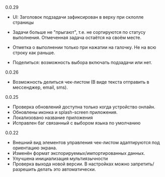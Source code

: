 0.0.29
* UI: Заголовок подзадачи зафиксирован в верху при склолле страницы

* Задачи больше не "прыгают", т.е. не сортируются по статусу выполнения. Отмеченная задача остаётся на своём месте.
* Отметка о выполнении только при нажатии на галочку. Не на всю строку как раньше.
* Поделиться: возможность выбора включать подзадачи или нет.

0.0.26
* Возможность делиться чек-листом (В виде текста отправить в мессенджер, email, sms).

0.0.25
* Проверка обновлений доступна только когда устройство онлайн.
* Обновлены иконка и splash-screen приложения.
* Локализовано название приложения
* Исправлен баг связанный с выбором языка по умолчанию

0.0.22
* Внешний вид элементов управления чек-листом адаптируются под ориентацию экрана.
* Изменён формат экспорируемых/импортированных данных.
* Улучшена инициализация мультиязычности
* Проверка выхода новой версии. В настройках можно запретить/разрешить делать это автоматически.